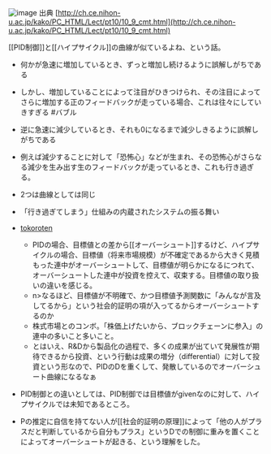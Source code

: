 
![image](https://gyazo.com/e4e4db0ca4bed89bbdc8196e049bd0b1/thumb/1000)
出典 [http://ch.ce.nihon-u.ac.jp/kako/PC_HTML/Lect/pt10/10_9_cmt.html](http://ch.ce.nihon-u.ac.jp/kako/PC_HTML/Lect/pt10/10_9_cmt.html)

[[PID制御]]と[[ハイプサイクル]]の曲線が似ているよね、という話。
- 何かが急速に増加しているとき、ずっと増加し続けるように誤解しがちである
- しかし、増加していることによって注目がひきつけられ、その注目によってさらに増加する正のフィードバックが走っている場合、これは往々にしていきすぎる #バブル
- 逆に急速に減少しているとき、それも0になるまで減少しきるように誤解しがちである
- 例えば減少することに対して「恐怖心」などが生まれ、その恐怖心がさらなる減少を生み出す生のフィードバックが走っているとき、これも行き過ぎる。
- 2つは曲線としては同じ
- 「行き過ぎてしまう」仕組みの内蔵されたシステムの振る舞い

- [tokoroten](https://twitter.com/tokoroten/status/953444258534404096)
    - PIDの場合、目標値との差から[[オーバーシュート]]するけど、ハイプサイクルの場合、目標値（将来市場規模）が不確定であるから大きく見積もった連中がオーバーシュートして、目標値が明らかになるにつれて、オーバーシュートした連中が投資を控えて、収束する。目標値の取り扱いの違いを感じる。
    - n>なるほど、目標値が不明確で、かつ目標値予測関数に「みんなが言及してるから」という社会的証明の項が入ってるからオーバーシュートするのか
    - 株式市場とのコンボ。「株価上げたいから、ブロックチェーンに参入」の連中の多いこと多いこと。
    - とはいえ、R&Dから製品化の過程で、多くの成果が出ていて発展性が期待できるから投資、という行動は成果の増分（differential）に対して投資という形なので、PIDのDを重くして、発散しているのでオーバーシュート曲線になるなぁ

- PID制御との違いとしては、PID制御では目標値がgivenなのに対して、ハイプサイクルでは未知であるところ。
- Pの推定に自信を持てない人が[[社会的証明の原理]]によって「他の人がプラスだと判断しているから自分もプラス」というDでの制御に重みを置くことによってオーバーシュートが起きる、という理解をした。

